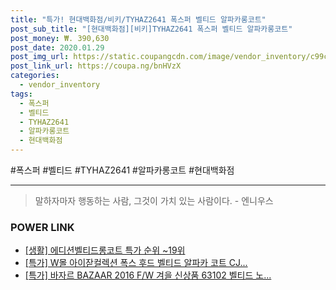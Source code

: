 ```yaml
--- 
title: "특가! 현대백화점/비키/TYHAZ2641 폭스퍼 벨티드 알파카롱코트" 
post_sub_title: "[현대백화점][비키]TYHAZ2641 폭스퍼 벨티드 알파카롱코트" 
post_money: ₩. 390,630 
post_date: 2020.01.29 
post_img_url: https://static.coupangcdn.com/image/vendor_inventory/c99c/4e5cc776acd4524537a696496c1e28152d845e5021ee1194c176e41d1f4e.jpg 
post_link_url: https://coupa.ng/bnHVzX 
categories: 
  - vendor_inventory 
tags: 
  - 폭스퍼 
  - 벨티드 
  - TYHAZ2641 
  - 알파카롱코트 
  - 현대백화점 
--- 
```

  #폭스퍼 #벨티드 #TYHAZ2641 #알파카롱코트 #현대백화점 
<hr> 

> 말하자마자 행동하는 사람, 그것이 가치 있는 사람이다. - 엔니우스 


### POWER LINK

* <a href="https://blog.naver.com/sakai111/221786270242" target="_blank"> [생활] 에디션벨티드롱코트 특가 순위 ~19위</a>
* <a href="https://blog.naver.com/sakai111/221789394938" target="_blank">[특가] W몰 아이잗컬렉션 폭스 후드 벨티드 알파카 코트 CJ...</a>
* <a href="https://blog.naver.com/sakai111/221789519159" target="_blank">[특가] 바자르 BAZAAR 2016 F/W 겨을 신상품 63102 벨티드 노...</a>
